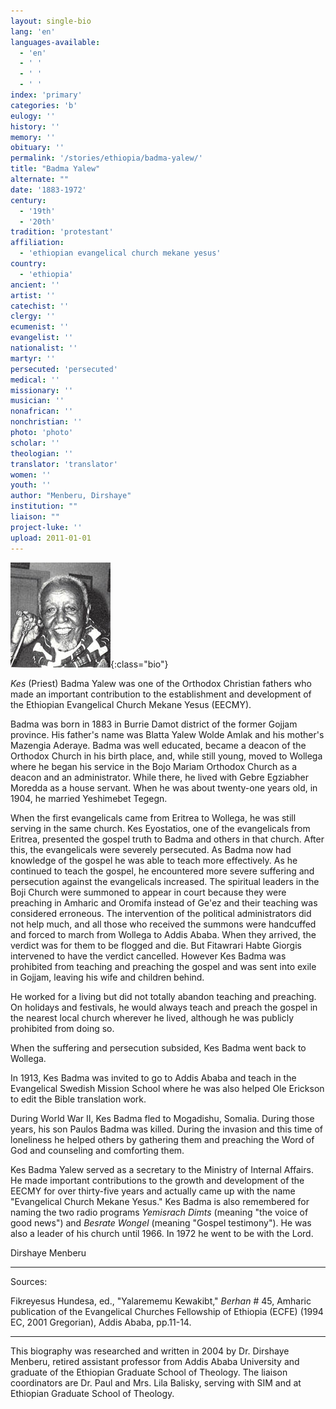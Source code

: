 ```yaml
---
layout: single-bio
lang: 'en'
languages-available:
  - 'en'
  - ' '
  - ' '
  - ' '
index: 'primary'
categories: 'b'
eulogy: ''
history: ''
memory: ''
obituary: ''
permalink: '/stories/ethiopia/badma-yalew/'
title: "Badma Yalew"
alternate: ""
date: '1883-1972'
century:
  - '19th'
  - '20th'
tradition: 'protestant'
affiliation:
  - 'ethiopian evangelical church mekane yesus'
country:
  - 'ethiopia'
ancient: ''
artist: ''
catechist: ''
clergy: ''
ecumenist: ''
evangelist: ''
nationalist: ''
martyr: ''
persecuted: 'persecuted'
medical: ''
missionary: ''
musician: ''
nonafrican: ''
nonchristian: ''
photo: 'photo'
scholar: ''
theologian: ''
translator: 'translator'
women: ''
youth: ''
author: "Menberu, Dirshaye"
institution: ""
liaison: ""
project-luke: ''
upload: 2011-01-01
---
```


![Badma Yalew](/images/bio-pics/ethiopia/badma-yalew/Badima-yalew.jpg){:class="bio"}

*Kes* (Priest) Badma Yalew was one of the Orthodox Christian fathers who made an important contribution to the establishment and development of the Ethiopian Evangelical Church Mekane Yesus (EECMY).

Badma was born in 1883 in Burrie Damot district of the former Gojjam province. His father's name was Blatta Yalew Wolde Amlak and his mother's Mazengia Aderaye. Badma was well educated, became a deacon of the Orthodox Church in his birth place, and, while still young, moved to Wollega where he began his service in the Bojo Mariam Orthodox Church as a deacon and an administrator.  While there, he lived with Gebre Egziabher Moredda as a house servant. When he was about twenty-one years old, in 1904, he married Yeshimebet Tegegn.

When the first evangelicals came from Eritrea to Wollega, he was still serving in the same church. Kes Eyostatios, one of the evangelicals from Eritrea, presented the gospel truth to Badma and others in that church. After this, the evangelicals were severely persecuted. As Badma now had knowledge of the gospel he was able to teach more effectively. As he continued to teach the gospel, he encountered more severe suffering and persecution against the evangelicals increased. The spiritual leaders in the Boji Church were summoned to appear in court because they were preaching in Amharic and Oromifa instead of Ge'ez and their teaching was considered erroneous. The intervention of the political administrators did not help much, and all those who received the summons were handcuffed and forced to march from Wollega to Addis Ababa. When they arrived, the verdict was for them to be flogged and die. But Fitawrari Habte Giorgis intervened to have the verdict cancelled. However Kes Badma was prohibited from teaching and preaching the gospel and was sent into exile in Gojjam, leaving his wife and children behind.

He worked for a living but did not totally abandon teaching and preaching. On holidays and festivals, he would always teach and preach the gospel in the nearest local church wherever he lived, although he was publicly prohibited  from doing so.

When the suffering and persecution subsided, Kes Badma went back to Wollega.  

In 1913, Kes Badma was invited to go to Addis Ababa and teach in the Evangelical Swedish Mission School where he was also helped Ole Erickson to edit the Bible translation work.

During World War II, Kes Badma fled to Mogadishu, Somalia. During those years, his son Paulos Badma was killed. During the invasion and this time of loneliness he helped others by gathering them and preaching the Word of God and counseling and comforting them.

Kes Badma Yalew served as a secretary to the Ministry of Internal Affairs.  He made important contributions to the growth and development of the EECMY for over thirty-five years and actually came up with the name "Evangelical Church Mekane Yesus."  Kes Badma is also remembered for naming the two radio programs *Yemisrach Dimts* (meaning "the voice of good news") and *Besrate Wongel* (meaning "Gospel testimony").  He was also a leader of his church until 1966. In 1972 he went to be with the Lord.

Dirshaye Menberu

---

Sources:

Fikreyesus Hundesa, ed., "Yalarememu Kewakibt," *Berhan* # 45, Amharic publication of the Evangelical Churches Fellowship of Ethiopia (ECFE) (1994 EC, 2001 Gregorian), Addis Ababa, pp.11-14.

---

This biography was researched and written in 2004 by Dr. Dirshaye Menberu, retired assistant professor from Addis Ababa University and graduate of the Ethiopian Graduate School of Theology. The liaison coordinators are Dr. Paul and Mrs. Lila Balisky, serving with SIM and at Ethiopian Graduate School of Theology.
